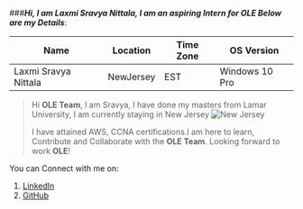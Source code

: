 ###_**Hi, I am Laxmi Sravya Nittala, I am an aspiring Intern for OLE Below are my Details**_:

|Name | Location | Time Zone | OS Version|
|------|-----------|--------|------------|
|Laxmi Sravya Nittala| NewJersey | EST | Windows 10 Pro|

 
>Hi **OLE Team**, I am Sravya, I have done my masters from Lamar University, I am currently staying in New Jersey ![New Jersey](https://doubletree3.hilton.com/resources/media/dt/EWRWTDT/en_US/img/shared/full_page_image_gallery/main/DT_jerseycitskyline_1280x560_FitToBoxSmallDimension_Center.jpg "NewJerseyLogo")
>
>
>I have attained AWS, CCNA certifications.I am here to learn, Contribute and Collaborate with the **OLE Team**. Looking forward to work **OLE**!
 
 You can Connect with me on:
 1. [LinkedIn](https://www.linkedin.com/in/sravya-nl-18147217a/) 
 2. [GitHub](https://github.com/sravya71)
 
